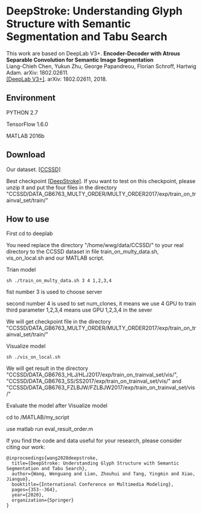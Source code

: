 # DeepStroke: Understanding Glyph Structure with Semantic Segmentation and Tabu Search

This work are based on DeepLab V3+.
**Encoder-Decoder with Atrous Separable Convolution for Semantic Image Segmentation**<br />
Liang-Chieh Chen, Yukun Zhu, George Papandreou, Florian Schroff, Hartwig Adam. arXiv: 1802.02611.<br />
[[DeepLab V3+]](https://arxiv.org/abs/1802.02611). arXiv: 1802.02611, 2018.

## Environment
  PYTHON 2.7

  TensorFlow 1.6.0

  MATLAB 2016b

## Download
Our dataset. [[CCSSD]](http://www.flexifont.com/DeepStroke/CCSSD.zip)

Best checkpoint [[DeepStroke]](http://www.flexifont.com/DeepStroke/DeepStroke.zip). If you want to test on this checkpoint, please unzip it and put the four files in the directory "CCSSD/DATA_GB6763_MULTY_ORDER/MULTY_ORDER2017/exp/train_on_trainval_set/train/"

## How to use
First cd to deeplab

You need replace the directory "/home/wwg/data/CCSSD/" to your real directory to the CCSSD dataset in file train_on_multy_data.sh, vis_on_local.sh and our MATLAB script.

Trian model

    sh ./train_on_multy_data.sh 3 4 1,2,3,4

  fist number 3 is used to choose server

  second number 4 is used to set num_clones, it means we use 4 GPU to train
  third parameter 1,2,3,4 means use GPU 1,2,3,4 in the sever

  We will get checkpoint file in the directory "CCSSD/DATA_GB6763_MULTY_ORDER/MULTY_ORDER2017/exp/train_on_trainval_set/train/"

Visualize model

    sh ./vis_on_local.sh

  We will get result in the directory "CCSSD/DATA_GB6763_HLJ/HLJ2017/exp/train_on_trainval_set/vis/", "CCSSD/DATA_GB6763_SS/SS2017/exp/train_on_trainval_set/vis/" and "CCSSD/DATA_GB6763_FZLBJW/FZLBJW2017/exp/train_on_trainval_set/vis/"

Evaluate the model after Visualize model

  cd to /MATLAB/my_script

  use matlab run eval_result_order.m
  

If you find the code and data useful for your research, please consider citing our work:

```
@inproceedings{wang2020deepstroke,
  title={DeepStroke: Understanding Glyph Structure with Semantic Segmentation and Tabu Search},
  author={Wang, Wenguang and Lian, Zhouhui and Tang, Yingmin and Xiao, Jianguo},
  booktitle={International Conference on Multimedia Modeling},
  pages={353--364},
  year={2020},
  organization={Springer}
}
```